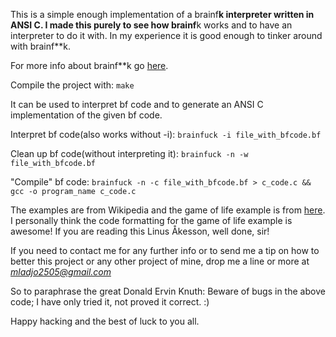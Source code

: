 This is a simple enough implementation of a brainf**k interpreter written
in ANSI C. I made this purely to see how brainf**k works and to have an
interpreter to do it with. In my experience it is good enough to tinker
around with brainf**k.

For more info about brainf**k go [here](http://en.wikipedia.org/wiki/Brainfuck).

Compile the project with:
`make`

It can be used to interpret bf code and to generate an ANSI C implementation
of the given bf code.

Interpret bf code(also works without -i):
`brainfuck -i file_with_bfcode.bf`

Clean up bf code(without interpreting it):
`brainfuck -n -w file_with_bfcode.bf`

"Compile" bf code:
`brainfuck -n -c file_with_bfcode.bf > c_code.c && gcc -o program_name c_code.c`

The examples are from Wikipedia and the game of life example is from [here](http://www.df.lth.se/~lft/brainfuck/).
I personally think the code formatting for the game of life example is
awesome! If you are reading this Linus Åkesson, well done, sir!

If you need to contact me for any further info or to send me a tip on how to
better this project or any other project of mine, drop me a line or more at
*mladjo2505@gmail.com*

So to paraphrase the great Donald Ervin Knuth:
Beware of bugs in the above code; I have only tried it, not proved it correct. :)

Happy hacking and the best of luck to you all.
